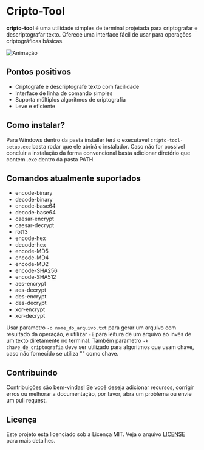 # Cripto-Tool

**cripto-tool** é uma utilidade simples de terminal projetada para criptografar e descriptografar texto. Oferece uma interface fácil de usar para operações criptográficas básicas.

![Animação](https://github.com/user-attachments/assets/fafd8ff2-750a-4719-bdab-7087b0792684)


## Pontos positivos
- Criptografe e descriptografe texto com facilidade
- Interface de linha de comando simples
- Suporta múltiplos algoritmos de criptografia
- Leve e eficiente

## Como instalar?

Para Windows dentro da pasta installer terá o executavel ```cripto-tool-setup.exe``` basta rodar que ele abrirá o instalador.
Caso não for possivel concluir a instalação da forma convencional basta adicionar diretório que contem .exe dentro da pasta PATH.

## Comandos atualmente suportados

- encode-binary
- decode-binary
- encode-base64
- decode-base64
- caesar-encrypt
- caesar-decrypt
- rot13
- encode-hex
- decode-hex
- encode-MD5
- encode-MD4
- encode-MD2
- encode-SHA256
- encode-SHA512
- aes-encrypt
- aes-decrypt
- des-encrypt
- des-decrypt
- xor-encrypt
- xor-decrypt

Usar parametro ```-o nome_do_arquivo.txt``` para gerar um arquivo com resultado da operação, e utilizar ```-i``` para leitura de um arquivo ao invés de um texto diretamente no terminal.
Também parametro ```-k chave_de_criptografia``` deve ser utilizado para algoritmos que usam chave, caso não fornecido se utiliza "" como chave.


## Contribuindo
Contribuições são bem-vindas! Se você deseja adicionar recursos, corrigir erros ou melhorar a documentação, por favor, abra um problema ou envie um pull request.

## Licença
Este projeto está licenciado sob a Licença MIT. Veja o arquivo [LICENSE](LICENSE) para mais detalhes.
